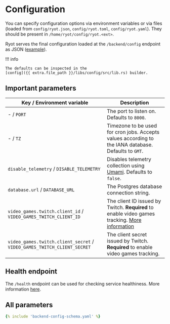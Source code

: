 # Configuration

You can specify configuration options via environment variables or via files (loaded from
`config/ryot.json`, `config/ryot.toml`, `config/ryot.yaml`). They should be present in `/home/ryot/config/ryot.<ext>`.

Ryot serves the final configuration loaded at the `/backend/config` endpoint as JSON
([example](https://app.ryot.io/backend/config)).

!!! info

    The defaults can be inspected in the
    [config]({{ extra.file_path }}/libs/config/src/lib.rs) builder.

## Important parameters

| Key / Environment variable                                              | Description                                                                                                            |
| ----------------------------------------------------------------------- | ---------------------------------------------------------------------------------------------------------------------- |
| - / `PORT`                                                              | The port to listen on. Defaults to `8000`.                                                                             |
| - / `TZ`                                                                | Timezone to be used for cron jobs. Accepts values according to the IANA database. Defaults to `GMT`.                   |
| `disable_telemetry` / `DISABLE_TELEMETRY`                               | Disables telemetry collection using [Umami](https://umami.is). Defaults to `false`.                                    |
| `database.url` / `DATABASE_URL`                                         | The Postgres database connection string.                                                                               |
| `video_games.twitch.client_id` / `VIDEO_GAMES_TWITCH_CLIENT_ID`         | The client ID issued by Twitch. **Required** to enable video games tracking. [More information](guides/video-games.md) |
| `video_games.twitch.client_secret` / `VIDEO_GAMES_TWITCH_CLIENT_SECRET` | The client secret issued by Twitch. **Required** to enable video games tracking.                                       |

## Health endpoint

The `/health` endpoint can be used for checking service healthiness. More information
[here](https://learn.microsoft.com/en-us/azure/architecture/patterns/health-endpoint-monitoring).

## All parameters

```yaml
{% include 'backend-config-schema.yaml' %}
```
